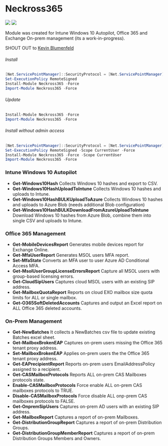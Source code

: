 # Neckross365
 [![](https://img.shields.io/powershellgallery/v/Neckross365.svg)](https://www.powershellgallery.com/packages/Neckross365) [![](https://img.shields.io/powershellgallery/dt/Neckross365.svg)](https://www.powershellgallery.com/packages/Neckross365)
 
 
Module was created for Intune Windows 10 Autopilot, Office 365 and Exchange On-prem management (its a work-in-progress).

SHOUT OUT to [Kevin Blumenfeld](https://github.com/kevinblumenfeld)


###### Install
```powershell
[Net.ServicePointManager]::SecurityProtocol = [Net.ServicePointManager]::SecurityProtocol -bor [Net.SecurityProtocolType]::Tls12
Set-ExecutionPolicy RemoteSigned
Install-Module Neckross365 -Force
Import-Module Neckross365 -Force
```

###### Update
```powershell
Install-Module Neckross365 -Force
Import-Module Neckross365 -Force
```

###### Install without admin access
```powershell
[Net.ServicePointManager]::SecurityProtocol = [Net.ServicePointManager]::SecurityProtocol -bor [Net.SecurityProtocolType]::Tls12
Set-ExecutionPolicy RemoteSigned -Scope CurrentUser -Force
Install-Module Neckross365 -Force -Scope CurrentUser
Import-Module Neckross365 -Force
```

### Intune Windows 10 Autopilot
* **Get-Windows10Hash** Collects Windows 10 hashes and export to CSV.
* **Get-Windows10HashUploadToIntune** Collects Windows 10 hashes and uploads to Intune.
* **Get-Windows10HashBULKUploadToAzure** Collects Windows 10 hashes and uploads to Azure Blob (needs additional Blob configuration)
* **Get-Windows10HashBULKDownloadFromAzureUploadToIntune** Download Windows 10 hashes from Azure Blob, combine them into single CSV and uploads to Intune.


### Office 365 Management
* **Get-MobileDevicesReport** Generates mobile devices report for Exchange Online.
* **Get-MfaUserReport** Generates MSOL users MFA report.
* **Set-MfaState** Converts an MFA user to user Azure AD Conditional Access MFA.
* **Get-MsolUserGroupLicenseErrorsReport** Capture all MSOL users with group-based licensing errors.
* **Get-CloudSipUsers** Captures cloud MSOL users with an existing SIP address.
* **Get-MailboxQuotaReport** Reports on cloud EXO mailbox size quota limits for ALL or single mailbox.
* **Get-O365SoftDeletedAccounts** Captures and output an Excel report on ALL Office 365 deleted accounts.


### On-Prem Management
* **Get-NewBatches** It collects a NewBatches csv file to update existing Batches excel sheet.
* **Get-MailboxBrokenEAP** Captures on-prem users missing the Office 365 tenant proxy address.
* **Set-MailboxBrokenEAP** Applies on-prem users the the Office 365 tenant proxy address.
* **Get-EAPrecipientReport** Reports on-prem users EmailAddressPolicy assigned to a recipient.
* **Get-CASMailboxProtocols** Reports ALL on-prem CAS Mailboxes protocols state.
* **Enable-CASMailboxProtocols** Force enable ALL on-prem CAS mailboxes protocols to TRUE.
* **Disable-CASMailboxProtocols** Force disable ALL onp-prem CAS mailboxes protocols to FALSE.
* **Get-OnpremSipUsers** Captures on-prem AD users with an existing SIP address.
* **Get-MailboxReport** Captures a report of on-prem Mailboxes.
* **Get-DistributionGroupReport** Captures a report of on-prem Distribution Groups.
* **Get-DistributionGroupMemberReport** Captures a report of on-prem Distribution Groups Members and Owners.
